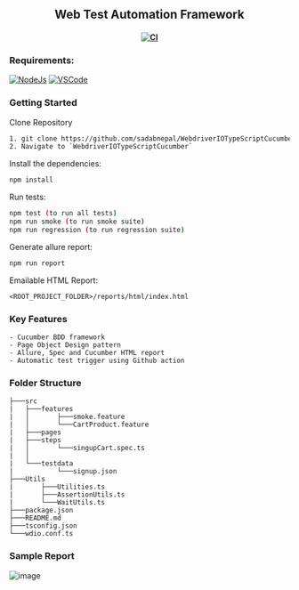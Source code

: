 <h2 align="center"> Web Test Automation Framework </h2>

<h4 align="center">
	
[![CI](https://github.com/sadabnepal/WebdriverIOTypeScriptCucumber/actions/workflows/main.yml/badge.svg)](https://github.com/sadabnepal/WebdriverIOTypeScriptCucumber/actions/workflows/main.yml)

</h4>

### Requirements:
[![NodeJs](https://img.shields.io/badge/-NodeJS%20v16%20OR%20later-%23339933?logo=npm)](https://nodejs.org/en/download/)
[![VSCode](https://img.shields.io/badge/-Visual%20Studio%20Code-%233178C6?logo=visual-studio-code)](https://code.visualstudio.com/download)

### Getting Started
Clone Repository
```bash
1. git clone https://github.com/sadabnepal/WebdriverIOTypeScriptCucumber.git
2. Navigate to `WebdriverIOTypeScriptCucumber`
```

Install the dependencies:
```bash
npm install
```

Run tests:
```bash
npm test (to run all tests)
npm run smoke (to run smoke suite)
npm run regression (to run regression suite)
```

Generate allure report:
```bash
npm run report
```

Emailable HTML Report:
```
<ROOT_PROJECT_FOLDER>/reports/html/index.html
```
### Key Features
	- Cucumber BDD framework
	- Page Object Design pattern
	- Allure, Spec and Cucumber HTML report
	- Automatic test trigger using Github action

### Folder Structure
```
├───src
|   ├───features
|   │  	    ├───smoke.feature
|   │       └───CartProduct.feature    
|   ├───pages
|   ├───steps
|   │       └───singupCart.spec.ts
|   │      
|   └───testdata
|           └───signup.json
├───Utils
|       ├───Utilities.ts
|       ├───AssertionUtils.ts
|       └───WaitUtils.ts
├───package.json
├───README.md
├───tsconfig.json
└───wdio.conf.ts
```
### Sample Report
![image](https://user-images.githubusercontent.com/65847528/142774279-1e18cbd2-9869-4fd9-ac3b-af397022fa73.png)

